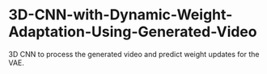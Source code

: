 # 3D-CNN-with-Dynamic-Weight-Adaptation-Using-Generated-Video
3D CNN to process the generated video and predict weight updates for the VAE.
